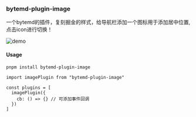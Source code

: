 ### bytemd-plugin-image

一个bytemd的插件，复刻掘金的样式，给导航栏添加一个图标用于添加居中位置,点击icon进行切换！

![demo](https://file.mmmss.com/i/2024/09/03/000068.png)

#### Usage

```shell
pnpm install bytemd-plugin-image
```

```shell
import imagePlugin from "bytemd-plugin-image"

const plugins = [
  imagePlugin({
    cb: () => {} // 可添加事件回调
  })
]
```